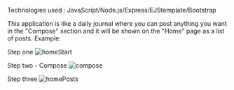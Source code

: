 Technologies used : JavaScript/Node.js/Express/EJStemplate/Bootstrap

This application is like a daily journal where you can post anything you want in the "Compose" section and it will be shown on the "Home" page as a list of posts.
Example:



Step one
![homeStart](https://user-images.githubusercontent.com/88727542/142644017-9d066421-10ed-4bc2-b380-312f69707f9d.png)



Step two - Compose
![compose](https://user-images.githubusercontent.com/88727542/142644232-e4feaa07-916d-4350-b10e-92d0af270bfd.png)



Step three
![homePosts](https://user-images.githubusercontent.com/88727542/142644335-673916b8-7185-4fb4-909a-8bfd63ef56dc.png)


